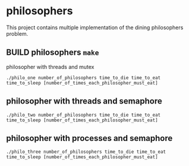 # philosophers
This project contains multiple implementation of the dining philosophers problem.

BUILD philosophers ``make``
---

philosopher with threads and mutex

``./philo_one number_of_philosophers time_to_die time_to_eat time_to_sleep [number_of_times_each_philosopher_must_eat]``

philosopher with threads and semaphore
---

``./philo_two number_of_philosophers time_to_die time_to_eat time_to_sleep [number_of_times_each_philosopher_must_eat]``

philosopher with processes and semaphore
---
``./philo_three number_of_philosophers time_to_die time_to_eat time_to_sleep [number_of_times_each_philosopher_must_eat]``
